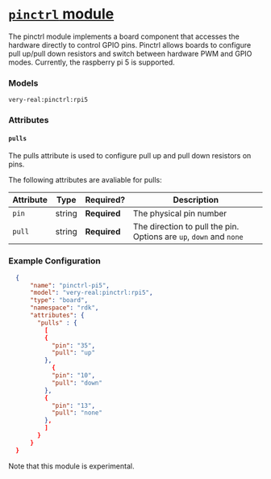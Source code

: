 # [`pinctrl` module](<https://github.com/mariapatni/pinctrl>)

The pinctrl module implements a board component that accesses the hardware directly
to control GPIO pins. Pinctrl allows boards to configure pull up/pull down resistors
and switch between hardware PWM and GPIO modes.
Currently, the raspberry pi 5 is supported.


### Models
`very-real:pinctrl:rpi5`


### Attributes

#### `pulls`
The pulls attribute is used to configure pull up and pull down resistors on pins.

The following attributes are avaliable for pulls:

| Attribute | Type | Required? | Description |
| --------- | ---- | --------- | ----------- |
| `pin` | string | **Required** | The physical pin number |
| `pull` | string | **Required** | The direction to pull  the pin. Options are `up`, `down` and `none` |


### Example Configuration
```json
  {
      "name": "pinctrl-pi5",
      "model": "very-real:pinctrl:rpi5",
      "type": "board",
      "namespace": "rdk",
      "attributes": {
        "pulls" : {
          [
          {
            "pin": "35",
            "pull": "up"
          },
            {
            "pin": "10",
            "pull": "down"
          },
          {
            "pin": "13",
            "pull": "none"
          },
          ]
        }
      }
  }
  ```

Note that this module is experimental.
